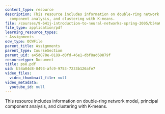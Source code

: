 ```yaml
---
content_type: resource
description: This resource includes information on double-ring network model, principal
  component analysis, and clustering with K-means.
file: /courses/9-641j-introduction-to-neural-networks-spring-2005/b54a04d80493afc997537233b126afe7_ps8.pdf
file_type: application/pdf
learning_resource_types:
- Assignments
ocw_type: OCWFile
parent_title: Assignments
parent_type: CourseSection
parent_uid: a45d878e-0189-d0fd-46e1-dbf8ad68879f
resourcetype: Document
title: ps8.pdf
uid: b54a04d8-0493-afc9-9753-7233b126afe7
video_files:
  video_thumbnail_file: null
video_metadata:
  youtube_id: null
---
```

This resource includes information on double-ring network model, principal component analysis, and clustering with K-means.

